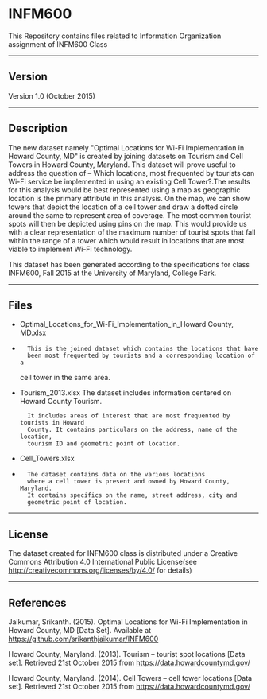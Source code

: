 # INFM600
This Repository contains files related to Information Organization assignment of INFM600 Class

-------
Version
-------

Version 1.0 (October 2015)

-----------
Description
-----------

The new dataset namely "Optimal Locations for Wi-Fi Implementation in Howard County, MD" 
is created by joining datasets on Tourism and Cell Towers in Howard County, Maryland. 
This dataset will prove useful to address the question of – Which locations, most frequented 
by tourists can Wi-Fi service be implemented in using an existing Cell Tower?.The results 
for this analysis would be best represented using a map as geographic location is the 
primary attribute in this analysis. On the map, we can show towers that depict the location 
of a cell tower and draw a dotted circle around the same to represent area of coverage. 
The most common tourist spots will then be depicted using pins on the map. This would 
provide us with a clear representation of the maximum number of tourist spots that fall 
within the range of a tower which would result in locations that are most viable to 
implement Wi-Fi technology.

This dataset has been generated according to the specifications for class
INFM600, Fall 2015 at the University of Maryland, College Park.

-----
Files
-----


* Optimal_Locations_for_Wi-Fi_Implementation_in_Howard County, MD.xlsx
* 
        This is the joined dataset which contains the locations that have
        been most frequented by tourists and a corresponding location of a
	cell tower in the same area.

* Tourism_2013.xlsx
        The dataset includes information centered on Howard County Tourism. 

        It includes areas of interest that are most frequented by tourists in Howard 
        County. It contains particulars on the address, name of the location, 
        tourism ID and geometric point of location.

* Cell_Towers.xlsx
* 
        The dataset contains data on the various locations 
        where a cell tower is present and owned by Howard County, Maryland. 
        It contains specifics on the name, street address, city and 
        geometric point of location.

------- 
License
-------

The dataset created for INFM600 class is distributed under a Creative Commons Attribution 4.0 
International Public License(see http://creativecommons.org/licenses/by/4.0/ for details)


----------
References
----------

Jaikumar, Srikanth. (2015). Optimal Locations for Wi-Fi Implementation in Howard County, MD [Data Set].
Available at https://github.com/srikanthjaikumar/INFM600

Howard County, Maryland. (2013). Tourism – tourist spot locations [Data set]. 
Retrieved 21st October 2015 from https://data.howardcountymd.gov/

Howard County, Maryland. (2014). Cell Towers – cell tower locations [Data set]. 
Retrieved 21st October 2015 from https://data.howardcountymd.gov/
